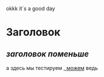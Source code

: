 okkk
it`s a good day
# **Заголовок**
## *заголовок поменьше* 
а здесь мы тестируем <a href="file">, можем</a> ведь
